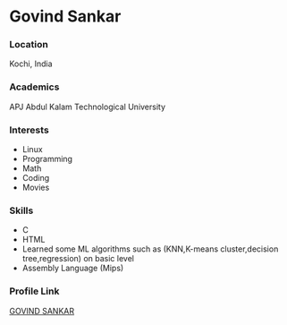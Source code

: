 # Govind Sankar

### Location

Kochi, India

### Academics

APJ Abdul Kalam Technological University

### Interests

- Linux
- Programming
- Math
- Coding
- Movies

### Skills

- C
- HTML
- Learned some ML algorithms such as (KNN,K-means cluster,decision tree,regression) on basic level
- Assembly Language (Mips)

### Profile Link

[GOVIND SANKAR](https://github.com/sxnkr)
